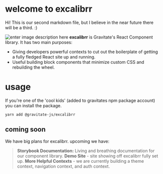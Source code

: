 ﻿# welcome to excalibrr

Hi! This is our second markdown file, but I believe in the near future there will be a third. :)

![enter image description here](https://storage.googleapis.com/bb_email_assets/excalibrr/excalibrrheader.png)
**excalibrr** is Gravitate's React Component library. It has two main purposes:

- Giving developers powerful contexts to cut out the boilerplate of
  getting a fully fledged React site up and running.
- Useful building block components that minimize custom CSS and
  rebuilding the wheel.

# usage

If you're one of the 'cool kids' (added to gravitates npm package account) you can install the package.

    yarn add @gravitate-js/excalibrr

## coming soon

We have big plans for excalibrr. upcoming we have:

> **Storybook Documentation:** Living and breathing documentation for our component library.
> **Demo Site** - site showing off excalibrr fully set up.
> **More Helpful Contexts** - we are currently building a theme context, navigation context, and auth context.
